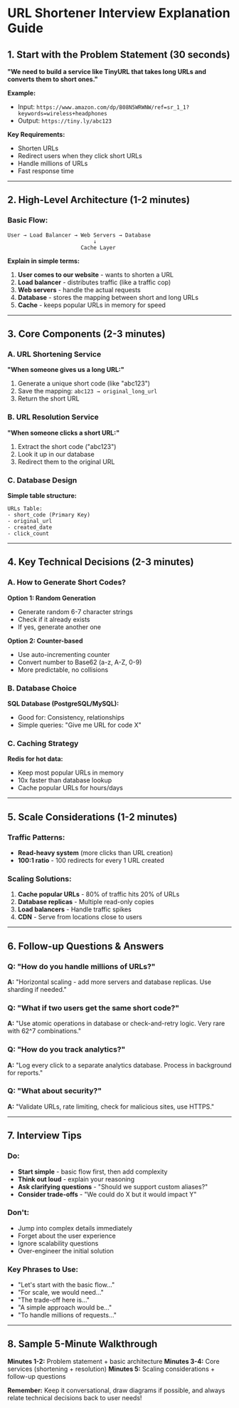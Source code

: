 # URL Shortener Interview Explanation Guide

## 1. Start with the Problem Statement (30 seconds)

**"We need to build a service like TinyURL that takes long URLs and converts them to short ones."**

**Example:** 
- Input: `https://www.amazon.com/dp/B08N5WRWNW/ref=sr_1_1?keywords=wireless+headphones`
- Output: `https://tiny.ly/abc123`

**Key Requirements:**
- Shorten URLs
- Redirect users when they click short URLs
- Handle millions of URLs
- Fast response time

---

## 2. High-Level Architecture (1-2 minutes)

### Basic Flow:
```
User → Load Balancer → Web Servers → Database
                           ↓
                       Cache Layer
```

**Explain in simple terms:**
1. **User comes to our website** - wants to shorten a URL
2. **Load balancer** - distributes traffic (like a traffic cop)
3. **Web servers** - handle the actual requests
4. **Database** - stores the mapping between short and long URLs
5. **Cache** - keeps popular URLs in memory for speed

---

## 3. Core Components (2-3 minutes)

### A. URL Shortening Service
**"When someone gives us a long URL:"**
1. Generate a unique short code (like "abc123")
2. Save the mapping: `abc123 → original_long_url`
3. Return the short URL

### B. URL Resolution Service
**"When someone clicks a short URL:"**
1. Extract the short code ("abc123")
2. Look it up in our database
3. Redirect them to the original URL

### C. Database Design
**Simple table structure:**
```
URLs Table:
- short_code (Primary Key)
- original_url
- created_date
- click_count
```

---

## 4. Key Technical Decisions (2-3 minutes)

### A. How to Generate Short Codes?
**Option 1: Random Generation**
- Generate random 6-7 character strings
- Check if it already exists
- If yes, generate another one

**Option 2: Counter-based**
- Use auto-incrementing counter
- Convert number to Base62 (a-z, A-Z, 0-9)
- More predictable, no collisions

### B. Database Choice
**SQL Database (PostgreSQL/MySQL):**
- Good for: Consistency, relationships
- Simple queries: "Give me URL for code X"

### C. Caching Strategy
**Redis for hot data:**
- Keep most popular URLs in memory
- 10x faster than database lookup
- Cache popular URLs for hours/days

---

## 5. Scale Considerations (1-2 minutes)

### Traffic Patterns:
- **Read-heavy system** (more clicks than URL creation)
- **100:1 ratio** - 100 redirects for every 1 URL created

### Scaling Solutions:
1. **Cache popular URLs** - 80% of traffic hits 20% of URLs
2. **Database replicas** - Multiple read-only copies
3. **Load balancers** - Handle traffic spikes
4. **CDN** - Serve from locations close to users

---

## 6. Follow-up Questions & Answers

### Q: "How do you handle millions of URLs?"
**A:** "Horizontal scaling - add more servers and database replicas. Use sharding if needed."

### Q: "What if two users get the same short code?"
**A:** "Use atomic operations in database or check-and-retry logic. Very rare with 62^7 combinations."

### Q: "How do you track analytics?"
**A:** "Log every click to a separate analytics database. Process in background for reports."

### Q: "What about security?"
**A:** "Validate URLs, rate limiting, check for malicious sites, use HTTPS."

---

## 7. Interview Tips

### Do:
- **Start simple** - basic flow first, then add complexity
- **Think out loud** - explain your reasoning
- **Ask clarifying questions** - "Should we support custom aliases?"
- **Consider trade-offs** - "We could do X but it would impact Y"

### Don't:
- Jump into complex details immediately
- Forget about the user experience
- Ignore scalability questions
- Over-engineer the initial solution

### Key Phrases to Use:
- "Let's start with the basic flow..."
- "For scale, we would need..."
- "The trade-off here is..."
- "A simple approach would be..."
- "To handle millions of requests..."

---

## 8. Sample 5-Minute Walkthrough

**Minutes 1-2:** Problem statement + basic architecture
**Minutes 3-4:** Core services (shortening + resolution)
**Minutes 5:** Scaling considerations + follow-up questions

**Remember:** Keep it conversational, draw diagrams if possible, and always relate technical decisions back to user needs!